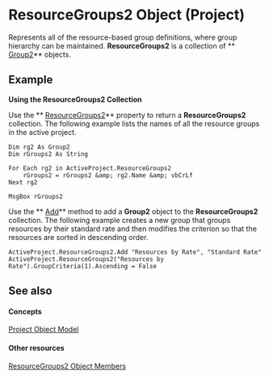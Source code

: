 
# ResourceGroups2 Object (Project)

Represents all of the resource-based group definitions, where group hierarchy can be maintained.  **ResourceGroups2** is a collection of ** [Group2](a7a61fa4-e752-006e-a47e-03987b04f01c.md)** objects.


## Example

 **Using the ResourceGroups2 Collection**

Use the  ** [ResourceGroups2](2edec49b-2deb-b758-5d27-808ee391d994.md)** property to return a **ResourceGroups2** collection. The following example lists the names of all the resource groups in the active project.




```
Dim rg2 As Group2  
Dim rGroups2 As String  
  
For Each rg2 in ActiveProject.ResourceGroups2  
    rGroups2 = rGroups2 &amp; rg2.Name &amp; vbCrLf  
Next rg2  
  
MsgBox rGroups2
```

Use the  ** [Add](28bf0ab1-de03-1519-0817-8e2bc4417940.md)** method to add a **Group2** object to the **ResourceGroups2** collection. The following example creates a new group that groups resources by their standard rate and then modifies the criterion so that the resources are sorted in descending order.




```
ActiveProject.ResourceGroups2.Add "Resources by Rate", "Standard Rate"  
ActiveProject.ResourceGroups2("Resources by Rate").GroupCriteria(1).Ascending = False
```


## See also


#### Concepts


 [Project Object Model](900b167b-88ec-ea88-15b7-27bb90c22ac6.md)
#### Other resources


 [ResourceGroups2 Object Members](4879dc19-4fc4-1975-9f92-515a312661b4.md)
